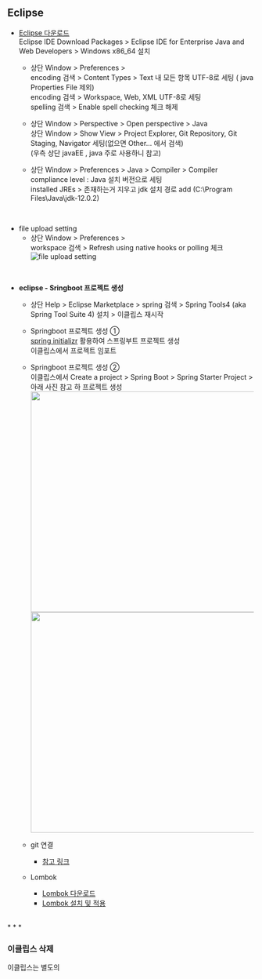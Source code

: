 ## Eclipse

- [Eclipse 다운로드](https://www.eclipse.org/downloads/)   
  Eclipse IDE Download Packages > Eclipse IDE for Enterprise Java and Web Developers > Windows x86_64 설치   

  - 상단 Window > Preferences >   
    encoding 검색 > Content Types > Text 내 모든 항목 UTF-8로 세팅 ( java Properties File 제외)	   
    encoding 검색 > Workspace, Web, XML  UTF-8로 세팅   
    spelling 검색 > Enable spell checking 체크 해제   


  - 상단 Window > Perspective > Open perspective > Java   
    상단 Window > Show View > Project Explorer, Git Repository, Git Staging, Navigator 세팅(없으면 Other... 에서 검색)   
    (우측 상단 javaEE , java 주로 사용하니 참고)

  - 상단 Window > Preferences > Java > 
    Compiler > Compiler compliance level : Java 설치 버전으로 세팅   
    installed JREs > 존재하는거 지우고 jdk 설치 경로 add (C:\Program Files\Java\jdk-12.0.2)   
<br>

- file upload setting   
  - 상단 Window > Preferences >   
    workspace 검색 > Refresh using native hooks or polling 체크   
    ![file upload setting](https://github.com/Son-Sumin/mine/assets/114986832/1d6a321a-56e0-4868-b133-0fe7349aa925)
<br>

- **eclipse - Sringboot 프로젝트 생성**   
  - 상단 Help > Eclipse Marketplace > spring 검색 > Spring Tools4 (aka Spring Tool Suite 4) 설치 > 이클립스 재시작   

  - Springboot 프로젝트 생성 ①   
    [spring initializr](https://start.spring.io/) 활용하여 스프링부트 프로젝트 생성   
    이클립스에서 프로젝트 임포트   

  - Springboot 프로젝트 생성 ②   
    이클립스에서 Create a project > Spring Boot > Spring Starter Project > 아래 사진 참고 하 프로젝트 생성  
    <img src="https://github.com/Son-Sumin/mine/assets/114986832/b0e4528e-603f-4641-8f24-679e5df38e55" width="600" height="450"/>   
    <img src="https://github.com/Son-Sumin/mine/assets/114986832/c501489e-0bac-4151-9026-b54a3ce0483f" width="600" height="450"/>   

  - git 연결   
    - [참고 링크](https://github.com/Son-Sumin/mine/blob/main/git.md)   

  - Lombok   
    - [Lombok 다운로드](https://projectlombok.org/download)   
    - [Lombok 설치 및 적용](https://github.com/Son-Sumin/mine/blob/main/Lombok%20%EC%84%A4%EC%B9%98%20%EB%B0%8F%20%EC%A0%81%EC%9A%A9.md)

<br> 
* * *
<br>

### 이클립스 삭제   
이클립스는 별도의
